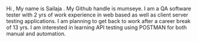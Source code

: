 Hi ,
My name is Sailaja . My Github handle is mumseye.
I am a QA software tester with 2 yrs of work experience in web based as well as client server testing applications.
I am planning to get back to work after a career break of 13 yrs.
I am interested in learning API testing using POSTMAN for both manual and automation.

